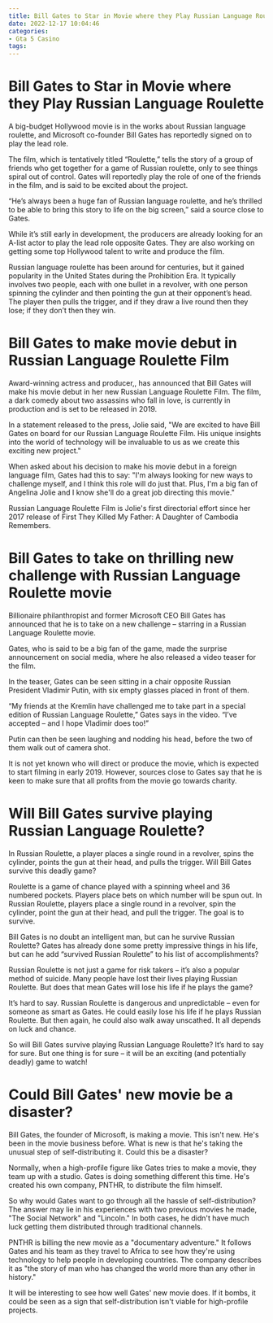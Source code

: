 ```yaml
---
title: Bill Gates to Star in Movie where they Play Russian Language Roulette
date: 2022-12-17 10:04:46
categories:
- Gta 5 Casino
tags:
---
```



#  Bill Gates to Star in Movie where they Play Russian Language Roulette

A big-budget Hollywood movie is in the works about Russian language roulette, and Microsoft co-founder Bill Gates has reportedly signed on to play the lead role.

The film, which is tentatively titled “Roulette,” tells the story of a group of friends who get together for a game of Russian roulette, only to see things spiral out of control. Gates will reportedly play the role of one of the friends in the film, and is said to be excited about the project.

“He’s always been a huge fan of Russian language roulette, and he’s thrilled to be able to bring this story to life on the big screen,” said a source close to Gates.

While it’s still early in development, the producers are already looking for an A-list actor to play the lead role opposite Gates. They are also working on getting some top Hollywood talent to write and produce the film.

Russian language roulette has been around for centuries, but it gained popularity in the United States during the Prohibition Era. It typically involves two people, each with one bullet in a revolver, with one person spinning the cylinder and then pointing the gun at their opponent’s head. The player then pulls the trigger, and if they draw a live round then they lose; if they don’t then they win.

#  Bill Gates to make movie debut in Russian Language Roulette Film

Award-winning actress and producer,, has announced that Bill Gates will make his movie debut in her new Russian Language Roulette Film. The film, a dark comedy about two assassins who fall in love, is currently in production and is set to be released in 2019.

In a statement released to the press, Jolie said, "We are excited to have Bill Gates on board for our Russian Language Roulette Film. His unique insights into the world of technology will be invaluable to us as we create this exciting new project."

When asked about his decision to make his movie debut in a foreign language film, Gates had this to say: "I'm always looking for new ways to challenge myself, and I think this role will do just that. Plus, I'm a big fan of Angelina Jolie and I know she'll do a great job directing this movie."

Russian Language Roulette Film is Jolie's first directorial effort since her 2017 release of First They Killed My Father: A Daughter of Cambodia Remembers.

#  Bill Gates to take on thrilling new challenge with Russian Language Roulette movie

Billionaire philanthropist and former Microsoft CEO Bill Gates has announced that he is to take on a new challenge – starring in a Russian Language Roulette movie.

Gates, who is said to be a big fan of the game, made the surprise announcement on social media, where he also released a video teaser for the film.

In the teaser, Gates can be seen sitting in a chair opposite Russian President Vladimir Putin, with six empty glasses placed in front of them.

“My friends at the Kremlin have challenged me to take part in a special edition of Russian Language Roulette,” Gates says in the video. “I’ve accepted – and I hope Vladimir does too!”

Putin can then be seen laughing and nodding his head, before the two of them walk out of camera shot.

It is not yet known who will direct or produce the movie, which is expected to start filming in early 2019. However, sources close to Gates say that he is keen to make sure that all profits from the movie go towards charity.

#  Will Bill Gates survive playing Russian Language Roulette?

In Russian Roulette, a player places a single round in a revolver, spins the cylinder, points the gun at their head, and pulls the trigger. Will Bill Gates survive this deadly game?

Roulette is a game of chance played with a spinning wheel and 36 numbered pockets. Players place bets on which number will be spun out. In Russian Roulette, players place a single round in a revolver, spin the cylinder, point the gun at their head, and pull the trigger. The goal is to survive.

Bill Gates is no doubt an intelligent man, but can he survive Russian Roulette? Gates has already done some pretty impressive things in his life, but can he add “survived Russian Roulette” to his list of accomplishments?

Russian Roulette is not just a game for risk takers – it’s also a popular method of suicide. Many people have lost their lives playing Russian Roulette. But does that mean Gates will lose his life if he plays the game?

It’s hard to say. Russian Roulette is dangerous and unpredictable – even for someone as smart as Gates. He could easily lose his life if he plays Russian Roulette. But then again, he could also walk away unscathed. It all depends on luck and chance.

So will Bill Gates survive playing Russian Language Roulette? It’s hard to say for sure. But one thing is for sure – it will be an exciting (and potentially deadly) game to watch!

#  Could Bill Gates' new movie be a disaster?

Bill Gates, the founder of Microsoft, is making a movie. This isn't new. He's been in the movie business before. What is new is that he's taking the unusual step of self-distributing it. Could this be a disaster?

Normally, when a high-profile figure like Gates tries to make a movie, they team up with a studio. Gates is doing something different this time. He's created his own company, PNTHR, to distribute the film himself.

So why would Gates want to go through all the hassle of self-distribution? The answer may lie in his experiences with two previous movies he made, "The Social Network" and "Lincoln." In both cases, he didn't have much luck getting them distributed through traditional channels.

PNTHR is billing the new movie as a "documentary adventure." It follows Gates and his team as they travel to Africa to see how they're using technology to help people in developing countries. The company describes it as "the story of man who has changed the world more than any other in history."

It will be interesting to see how well Gates' new movie does. If it bombs, it could be seen as a sign that self-distribution isn't viable for high-profile projects.